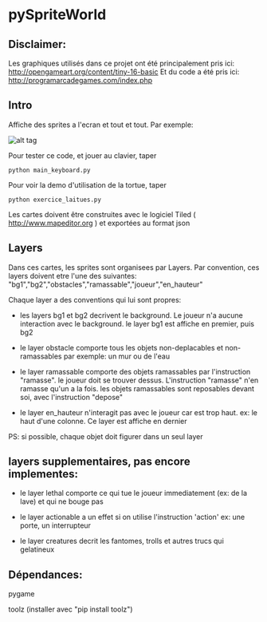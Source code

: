 # pySpriteWorld

## Disclaimer:
Les graphiques utilisés dans ce projet ont été principalement pris ici:
http://opengameart.org/content/tiny-16-basic
Et du code a été pris ici:
http://programarcadegames.com/index.php

## Intro

Affiche des sprites a l'ecran et tout et tout.
Par exemple:

![alt tag](https://github.com/yannche/pySpriteWorld/blob/master/data/tiny_example.png)

Pour tester ce code, et jouer au clavier, taper

    python main_keyboard.py

Pour voir la demo d'utilisation de la tortue, taper

    python exercice_laitues.py

Les cartes doivent être construites avec le logiciel Tiled ( http://www.mapeditor.org ) et exportées au format json


## Layers

Dans ces cartes, les sprites sont organisees par Layers.
Par convention, ces layers doivent etre l'une des suivantes:
"bg1","bg2","obstacles","ramassable","joueur","en_hauteur"

Chaque layer a des conventions qui lui sont propres:

  * les layers bg1 et bg2 decrivent le background.
    Le joueur n'a aucune interaction avec le background.
    le layer bg1 est affiche en premier, puis bg2

  * le layer obstacle comporte tous les objets non-deplacables et non-ramassables
    par exemple: un mur ou de l'eau

  * le layer ramassable comporte des objets ramassables par l'instruction "ramasse".
    le joueur doit se trouver dessus. L'instruction "ramasse" n'en ramasse qu'un a la fois.
    les objets ramassables sont reposables devant soi, avec l'instruction "depose"

  * le layer en_hauteur n'interagit pas avec le joueur car est trop haut.
    ex: le haut d'une colonne. Ce layer est affiche en dernier

  PS: si possible, chaque objet doit figurer dans un seul layer


   layers supplementaires, pas encore implementes:
   ----------------------------------------------

  * le layer lethal comporte ce qui tue le joueur immediatement (ex: de la lave) et qui ne bouge pas

  * le layer actionable a un effet si on utilise l'instruction 'action'
    ex: une porte, un interrupteur

  * le layer creatures decrit les fantomes, trolls et autres trucs qui gelatineux


## Dépendances:
  pygame

  toolz (installer avec "pip install toolz")
